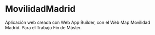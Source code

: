 # MovilidadMadrid
Aplicación web creada con Web App Builder, con el Web Map Movilidad Madrid. Para el Trabajo Fin de Máster.
